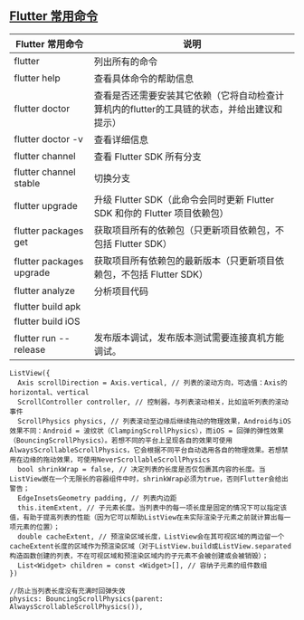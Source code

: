 ## [Flutter 常用命令](https://www.cnblogs.com/cag2050/p/10542771.html)

| Flutter 常用命令 | 说明 |
| --- | --- |
| flutter | 列出所有的命令 |
| flutter help <command></command> | 查看具体命令的帮助信息 |
| flutter doctor | 查看是否还需要安装其它依赖（它将自动检查计算机内的flutter的工具链的状态，并给出建议和提示） |
| flutter doctor -v | 查看详细信息 |
| flutter channel | 查看 Flutter SDK 所有分支 |
| flutter channel stable | 切换分支 |
| flutter upgrade | 升级 Flutter SDK（此命令会同时更新 Flutter SDK 和你的 Flutter 项目依赖包） |
| flutter packages get | 获取项目所有的依赖包（只更新项目依赖包，不包括 Flutter SDK） |
| flutter packages upgrade | 获取项目所有依赖包的最新版本（只更新项目依赖包，不包括 Flutter SDK） |
| flutter analyze | 分析项目代码 |
| flutter build apk |  |
| flutter build iOS |  |
| flutter run --release| 发布版本调试，发布版本测试需要连接真机方能调试。 |

```
ListView({
  Axis scrollDirection = Axis.vertical, // 列表的滚动方向，可选值：Axis的horizontal、vertical
  ScrollController controller, // 控制器，与列表滚动相关，比如监听列表的滚动事件
  ScrollPhysics physics, // 列表滚动至边缘后继续拖动的物理效果，Android与iOS效果不同：Android = 波纹状（ClampingScrollPhysics），而iOS = 回弹的弹性效果（BouncingScrollPhysics）。若想不同的平台上呈现各自的效果可使用AlwaysScrollableScrollPhysics，它会根据不同平台自动选用各自的物理效果。若想禁用在边缘的拖动效果，可使用NeverScrollableScrollPhysics
  bool shrinkWrap = false, // 决定列表的长度是否仅包裹其内容的长度。当ListView嵌在一个无限长的容器组件中时，shrinkWrap必须为true，否则Flutter会给出警告；
  EdgeInsetsGeometry padding, // 列表内边距
  this.itemExtent, // 子元素长度。当列表中的每一项长度是固定的情况下可以指定该值，有助于提高列表的性能（因为它可以帮助ListView在未实际渲染子元素之前就计算出每一项元素的位置）；
  double cacheExtent, // 预渲染区域长度，ListView会在其可视区域的两边留一个cacheExtent长度的区域作为预渲染区域（对于ListView.build或ListView.separated构造函数创建的列表，不在可视区域和预渲染区域内的子元素不会被创建或会被销毁）；
  List<Widget> children = const <Widget>[], // 容纳子元素的组件数组
})

//防止当列表长度没有充满时回弹失效
physics: BouncingScrollPhysics(parent: AlwaysScrollableScrollPhysics()),

```